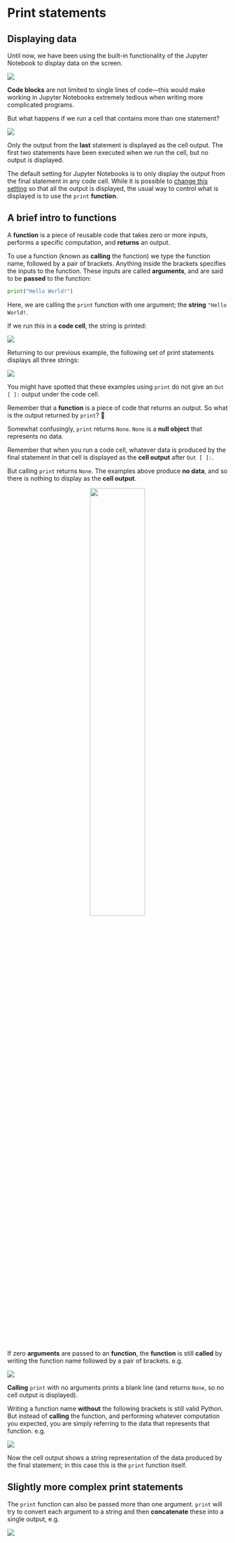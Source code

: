 # Print statements

## Displaying data

Until now, we have been using the built-in functionality of the Jupyter Notebook to display data on the screen.

![](https://firebasestorage.googleapis.com/v0/b/firescript-577a2.appspot.com/o/imgs%2Fapp%2Fbjmorgan%2F6d1q87iYba.png?alt=media&token=6fb5c325-8986-4dfc-a96a-fb45f7d9bd3e)

**Code blocks** are not limited to single lines of code&mdash;this would make working in Jupyter Notebooks extremely tedious when writing more complicated programs. 

But what happens if we run a cell that contains more than one statement?

![](https://firebasestorage.googleapis.com/v0/b/firescript-577a2.appspot.com/o/imgs%2Fapp%2Fbjmorgan%2FU3NR07xlwM.png?alt=media&token=12897531-b40f-4a82-ad67-39dca83b695f)

Only the output from the **last** statement is displayed as the cell output. The first two statements have been executed when we run the cell, but no output is displayed.

The default setting for Jupyter Notebooks is to only display the output from the final statement in any code cell. While it is possible to [change this setting](https://stackoverflow.com/questions/36786722/how-to-display-full-output-in-jupyter-not-only-last-result) so that all the output is displayed, the usual way to control what is displayed is to use the `print` **function**.

## A brief intro to functions

A **function** is a piece of reusable code that takes zero or more inputs, performs a specific computation, and **returns** an output. 

To use a function (known as **calling** the function) we type the function name, followed by a pair of brackets. Anything inside the brackets specifies the inputs to the function. These inputs are called **arguments**, and are said to be **passed** to the function:

```python
print("Hello World!")
```

Here, we are calling the `print` function with one argument; the **string** `"Hello World!`. 

If we run this in a **code cell**, the string is printed:

![](https://firebasestorage.googleapis.com/v0/b/firescript-577a2.appspot.com/o/imgs%2Fapp%2Fbjmorgan%2F78cWkzJ9yI.png?alt=media&token=6d80ff9a-7e6e-43ea-b1e3-9612d0e4de69)

Returning to our previous example, the following set of print statements displays all three strings:

![](https://firebasestorage.googleapis.com/v0/b/firescript-577a2.appspot.com/o/imgs%2Fapp%2Fbjmorgan%2FT786f2Vgia.png?alt=media&token=20fdca16-469e-4c02-a6a4-08f7bd04ce81)

You might have spotted that these examples using `print` do not give an `Out [ ]:` output under the code cell.

Remember that a **function** is a piece of code that returns an output. So what is the output returned by `print`? 🤔

Somewhat confusingly, `print` returns `None`. `None` is a **null object** that represents no data.

Remember that when you run a code cell, whatever data is produced by the final statement in that cell is displayed as the **cell output** after `Out [ ]:`.

But calling `print` returns `None`. The examples above produce **no data**, and so there is nothing to display as the **cell output**.

<p align="center">
    <img src="https://firebasestorage.googleapis.com/v0/b/firescript-577a2.appspot.com/o/imgs%2Fapp%2Fbjmorgan%2FSS2_oGj9Sp.png?alt=media&token=c7542ed7-1d4f-48f4-a804-980677edc0ef" width="50%" />
</p>

If zero **arguments** are passed to an **function**, the **function** is still **called** by writing the function name followed by a pair of brackets. e.g.

![](https://firebasestorage.googleapis.com/v0/b/firescript-577a2.appspot.com/o/imgs%2Fapp%2Fbjmorgan%2FQ2thbkGKv6.png?alt=media&token=b6d50780-2109-4d6f-9637-a3cd0ec6fa58)

**Calling** `print` with no arguments prints a blank line (and returns `None`, so no cell output is displayed).

Writing a function name __without__ the following brackets is still valid Python. But instead of **calling** the function, and performing whatever computation you expected, you are simply referring to the data that represents that function. e.g.

![](https://firebasestorage.googleapis.com/v0/b/firescript-577a2.appspot.com/o/imgs%2Fapp%2Fbjmorgan%2FBTocyIH_qH.png?alt=media&token=5205b8dc-1b32-41bf-9ace-4bfe75580a90)

Now the cell output shows a string representation of the data produced by the final statement; in this case this is the `print` function itself.

## Slightly more complex print statements

The `print` function can also be passed more than one argument. `print` will try to convert each argument to a string and then **concatenate** these into a single output, e.g.

![](https://firebasestorage.googleapis.com/v0/b/firescript-577a2.appspot.com/o/imgs%2Fapp%2Fbjmorgan%2FQtqxmcuZsV.png?alt=media&token=07677f56-686d-4484-88c4-64c4f03291f0)
